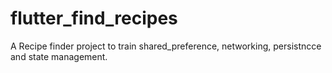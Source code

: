 # flutter_find_recipes

A Recipe finder project to train shared_preference, networking, persistncce and state management.
